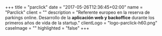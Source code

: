 +++
title = "parclick"
date = "2017-05-26T12:36:45+02:00"
name = "Parclick"
client = ""
description = "Referente europeo en la reserva de parkings online. Desarrollo de la **aplicación web y backoffice** durante los primeros años de vida de la startup."
clientLogo = "logo-parclick-h60.png"
caseImage = ""
highlighted = "false"
+++


